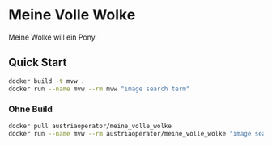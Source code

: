 # Meine Volle Wolke

Meine Wolke will ein Pony.

## Quick Start

```sh
docker build -t mvw .
docker run --name mvw --rm mvw "image search term"
```

### Ohne Build


```sh
docker pull austriaoperator/meine_volle_wolke
docker run --name mvw --rm austriaoperator/meine_volle_wolke "image search term"
```